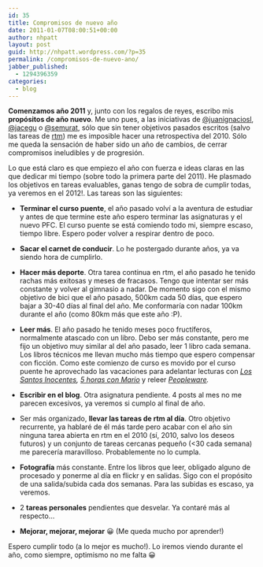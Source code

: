 ```yaml
---
id: 35
title: Compromisos de nuevo año
date: 2011-01-07T08:00:51+00:00
author: nhpatt
layout: post
guid: http://nhpatt.wordpress.com/?p=35
permalink: /compromisos-de-nuevo-ano/
jabber_published:
  - 1294396359
categories:
  - blog
---
```

**Comenzamos año 2011** y, junto con los regalos de reyes, escribo mis **propósitos de año nuevo**. Me uno pues, a las iniciativas de [@juanignaciosl](http://juanignaciosl.blogspot.fr/2010/12/cerrando-el-2010-y-abriendo-el-2011.html), [@jacegu](https://twitter.com/jacegu) o [@semurat](http://semurat.wordpress.com/2010/12/31/objetivos-para-el-2011/), sólo que sin tener objetivos pasados escritos (salvo las tareas de [rtm](http://www.rememberthemilk.com/)) me es imposible hacer una retrospectiva del 2010. Sólo me queda la sensación de haber sido un año de cambios, de cerrar compromisos ineludibles y de progresión.

Lo que está claro es que empiezo el año con fuerza e ideas claras en las que dedicar mi tiempo (sobre todo la primera parte del 2011). He plasmado los objetivos en tareas evaluables, ganas tengo de sobra de cumplir todas, ya veremos en el 2012!. Las tareas son las siguientes:

* **Terminar el curso puente**, el año pasado volví a la aventura de estudiar y antes de que termine este año espero terminar las asignaturas y el nuevo PFC. El curso puente se está comiendo todo mi, siempre escaso, tiempo libre. Espero poder volver a respirar dentro de poco.

* **Sacar el carnet de conducir**. Lo he postergado durante años, ya va siendo hora de cumplirlo.

* **Hacer más deporte**. Otra tarea continua en rtm, el año pasado he tenido rachas más exitosas y meses de fracasos. Tengo que intentar ser más constante y volver al gimnasio a nadar. De momento sigo con el mismo objetivo de bici que el año pasado, 500km cada 50 días, que espero bajar a 30-40 días al final del año. Me conformaría con nadar 100km durante el año (como 80km más que este año :P).

* **Leer más**. El año pasado he tenido meses poco fructíferos, normalmente atascado con un libro. Debo ser más constante, pero me fijo un objetivo muy similar al del año pasado, leer 1 libro cada semana. Los libros técnicos me llevan mucho más tiempo que espero compensar con ficción. Como este comienzo de curso es movido por el curso puente he aprovechado las vacaciones para adelantar lecturas con _[Los Santos Inocentes](http://books.google.fr/books?id=yb5ibOY_bmkC&hl=es&redir_esc=y), [5 horas con Mario](http://books.google.fr/books?id=PZFdAAAAMAAJ&hl=es&redir_esc=y)_ y releer _[Peopleware](http://books.google.fr/books?id=eA9PAAAAMAAJ&q=peopleware&dq=peopleware&hl=es&ei=TVEjTeGVGI_w4AbQ472GAg&sa=X&oi=book_result&ct=result&redir_esc=y)._

* **Escribir en el blog**. Otra asignatura pendiente. 4 posts al mes no me parecen excesivos, ya veremos si cumplo al final de año.

* Ser más organizado, **llevar las tareas de rtm al día**. Otro objetivo recurrente, ya hablaré de él más tarde pero acabar con el año sin ninguna tarea abierta en rtm en el 2010 (sí, 2010, salvo los deseos futuros) y un conjunto de tareas cercanas pequeño (<30 cada semana) me parecería maravilloso. Probablemente no lo cumpla.

* **Fotografía** más constante. Entre los libros que leer, obligado alguno de procesado y ponerme al día en flickr y en salidas. Sigo con el propósito de una salida/subida cada dos semanas. Para las subidas es escaso, ya veremos.

* 2 **tareas personales** pendientes que desvelar. Ya contaré más al respecto&#8230;

* **Mejorar, mejorar, mejorar** 😀 (Me queda mucho por aprender!)

Espero cumplir todo (a lo mejor es mucho!). Lo iremos viendo durante el año, como siempre, optimismo no me falta 😀